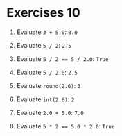 # Exercises 10

1. Evaluate `3 + 5.0`:
	`8.0`

2. Evaluate `5 / 2`:
	`2.5`

3. Evaluate `5 / 2 == 5 / 2.0`:
	`True`

4. Evaluate `5 / 2.0`:
	`2.5`

5. Evaluate `round(2.6)`:
	`3`

6. Evaluate `int(2.6)`:
	`2`

7. Evaluate `2.0 + 5.0`:
	`7.0`

8. Evaluate `5 * 2 == 5.0 * 2.0`:
	`True`